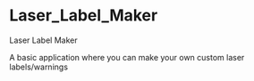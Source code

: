# Laser_Label_Maker
Laser Label Maker


A basic application where you can make your own custom laser labels/warnings
